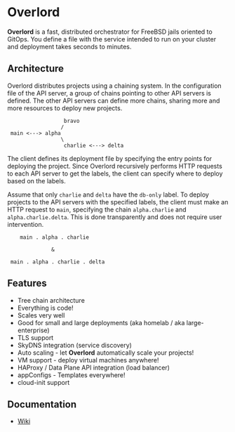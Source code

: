 # Overlord

**Overlord** is a fast, distributed orchestrator for FreeBSD jails oriented to GitOps. You define a file with the service intended to run on your cluster and deployment takes seconds to minutes.

## Architecture

Overlord distributes projects using a chaining system. In the configuration file of the API server, a group of chains pointing to other API servers is defined. The other API servers can define more chains, sharing more and more resources to deploy new projects.

```
                  bravo
                 /
 main <---> alpha
                 \
                  charlie <---> delta
```

The client defines its deployment file by specifying the entry points for deploying the project. Since Overlord recursively performs HTTP requests to each API server to get the labels, the client can specify where to deploy based on the labels.

Assume that only `charlie` and `delta` have the `db-only` label. To deploy projects to the API servers with the specified labels, the client must make an HTTP request to `main`, specifying the chain `alpha.charlie` and `alpha.charlie.delta`. This is done transparently and does not require user intervention.

```
    main . alpha . charlie

              &

 main . alpha . charlie . delta
```

## Features

* Tree chain architecture
* Everything is code!
* Scales very well
* Good for small and large deployments (aka homelab / aka large-enterprise)
* TLS support
* SkyDNS integration (service discovery)
* Auto scaling - let **Overlord** automatically scale your projects!
* VM support - deploy virtual machines anywhere!
* HAProxy / Data Plane API integration (load balancer)
* appConfigs - Templates everywhere!
* cloud-init support

## Documentation

* [Wiki](https://github.com/DtxdF/overlord/wiki)
